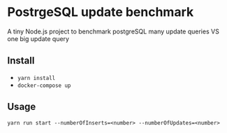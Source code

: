 # PostrgeSQL update benchmark

A tiny Node.js project to benchmark postgreSQL many update queries VS one big update query

## Install

- `yarn install`
- `docker-compose up`

## Usage

`yarn run start --numberOfInserts=<number> --numberOfUpdates=<number>`
